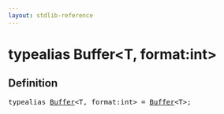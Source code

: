 ```yaml
---
layout: stdlib-reference
---
```


# typealias Buffer\<T, format:int\>

## Definition

<pre>
<span class='code_keyword'>typealias</span> <a href="/stdlib-reference/types/Buffer" class="code_type">Buffer</a>&lt;T, format:<span class="code_keyword">int</span>&gt; = <a href="/stdlib-reference/types/Buffer" class="code_type">Buffer</a>&lt;T&gt;;
</pre>

